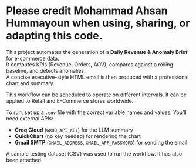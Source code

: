 # Please credit **Mohammad Ahsan Hummayoun** when using, sharing, or adapting this code.  

This project automates the generation of a **Daily Revenue & Anomaly Brief** for e-commerce data.  
It computes KPIs (Revenue, Orders, AOV), compares against a rolling baseline, and detects anomalies.  
A concise executive-style HTML email is then produced with a professional chart and summary.  

This workflow can be scheduled to operate on different intervals. It can be applied to Retail and E-Commerce stores 
worldwide.

To run, set up a `.env` file with the correct variable names and values. You’ll need external APIs:  
- **Groq Cloud** (`GROQ_API_KEY`) for the LLM summary  
- **QuickChart** (no key needed) for rendering the chart  
- **Gmail SMTP** (`GMAIL_ADDRESS`, `GMAIL_APP_PASSWORD`) for sending the email

A sample testing dataset (CSV) was used to run the workflow. It has also been attached.
